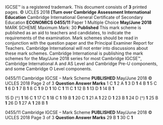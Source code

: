 IGCSE™ is a registered trademark. This document consists of **3** printed pages. © UCLES 2018 **[Turn over Cambridge Assessment International Education** Cambridge International General Certificate of Secondary Education **ECONOMICS 0455/11** Paper 1 Multiple Choice **May/June 2018** MARK SCHEME Maximum Mark: 30 **Published** This mark scheme is published as an aid to teachers and candidates, to indicate the requirements of the examination. Mark schemes should be read in conjunction with the question paper and the Principal Examiner Report for Teachers. Cambridge International will not enter into discussions about these mark schemes. Cambridge International is publishing the mark schemes for the May/June 2018 series for most Cambridge IGCSE™, Cambridge International A and AS Level and Cambridge Pre-U components, and some Cambridge O Level components. 


0455/11 Cambridge IGCSE – Mark Scheme **PUBLISHED** May/June 2018 © UCLES 2018 Page 2 of 3 **Question Answer Marks** 1 C **1** 2 A **1** 3 D **1** 4 B **1** 5 C **1** 6 D **1** 7 B **1** 8 C **1** 9 D **1** 10 C **1** 11 C **1** 12 B **1** 13 D **1** 14 B **1** 

15 D (^) **1** 16 C **1** 17 C **1** 18 C **1** 19 B **1** 20 C **1** 21 A **1** 22 D **1** 23 B **1** 24 D (^) **1** 25 B **1** 26 D **1** 27 A **1** 28 B **1** 


0455/11 Cambridge IGCSE – Mark Scheme **PUBLISHED** May/June 2018 © UCLES 2018 Page 3 of 3 **Question Answer Marks** 29 B **1** 30 C **1** 


